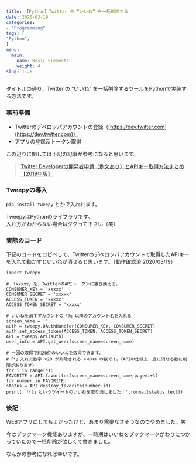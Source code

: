 ```yaml
---
title: 【Python】Twitter の “いいね” を一括削除する
date: 2020-03-19
categories:
- "Programming"
tags: [
"Python",
]
menu:
  main:
    name: Basic Elements
    weight: 4
slug: 1126
---
```


タイトルの通り、Twitter の “いいね” を一括削除するツールをPythonで実装する方法です。

### 事前準備

-   Twitterのデベロッパアカウントの登録（[https://dev.twitter.com](https://dev.twitter.com)）
-   アプリの登録及トークン取得

この辺りに関しては下記の記事が参考になると思います。

> [Twitter Developerの開発者申請（例文あり）とAPIキー取得方法まとめ【2019年版】](https://digitalnavi.net/internet/3072/ "Twitter Developerの開発者申請（例文あり）とAPIキー取得方法まとめ【2019年版】")

### Tweepyの導入

`pip install tweepy` とかで入れれます。

TweepyはPythonのライブラリです。  
入れ方がわからない場合はググって下さい（笑）

### 実際のコード

下記のコードをコピペして、Twitterのデベロッパアカウントで取得したAPIキーを入れて動かすといいねが消せると思います。（動作確認済 2020/03/19）

```
import tweepy

# 「xxxxx」を、TwitterのAPIトークンに置き換える。
CONSUMER_KEY = 'xxxxx'
CONSUMER_SECRET = 'xxxxx'
ACCESS_TOKEN = 'xxxxx'
ACCESS_TOKEN_SECRET = 'xxxxx'

# いいねを消すアカウントの「@」以降のアカウント名を入れる
screen_name = ''
auth = tweepy.OAuthHandler(CONSUMER_KEY, CONSUMER_SECRET)
auth.set_access_token(ACCESS_TOKEN, ACCESS_TOKEN_SECRET)
API = tweepy.API(auth)
user_info = API.get_user(screen_name=screen_name)

# 一回の取得で約20件のいいねを取得できます。
#「*」入れた数字 ×20 が削除される いいね の数です。（APIの仕様上一度に消せる数に制限があります）
for i in range(*):
FAVORITE = API.favorites(screen_name=screen_name,page=i+1)
for number in FAVORITE:
status = API.destroy_favorite(number.id)
print('「{}」というツイートのいいねを取り消しました！'.format(status.text))
```

### 後記

WEBアプリにしてもよかったけど、あまり需要なさそうなのでやめました。笑

今はブックマーク機能ありますが、一時期はいいねをブックマークがわりにつかっていたので一括削除が欲しくて書きました。

なんかの参考になれば幸いです。
